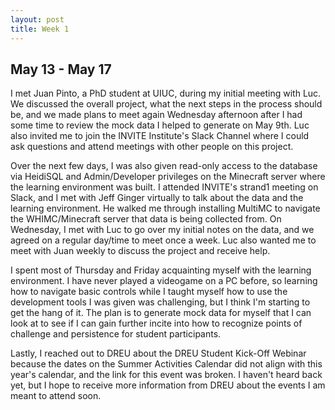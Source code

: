 ```yaml
---
layout: post
title: Week 1
---
```


## May 13 - May 17

I met Juan Pinto, a PhD student at UIUC, during my initial meeting with Luc. We discussed the overall project, what the next steps in the process should be, and we made plans to meet again Wednesday afternoon after I had some time to review the mock data I helped to generate on May 9th. Luc also invited me to join the INVITE Institute's Slack Channel where I could ask questions and attend meetings with other people on this project.

Over the next few days, I was also given read-only access to the database via HeidiSQL and Admin/Developer privileges on the Minecraft server where the learning environment was built. I attended INVITE's strand1 meeting on Slack, and I met with Jeff Ginger virtually to talk about the data and the learning environment. He walked me through installing MultiMC to navigate the WHIMC/Minecraft server that data is being collected from. On Wednesday, I met with Luc to go over my initial notes on the data, and we agreed on a regular day/time to meet once a week. Luc also wanted me to meet with Juan weekly to discuss the project and receive help.

I spent most of Thursday and Friday acquainting myself with the learning environment. I have never played a videogame on a PC before, so learning how to navigate basic controls while I taught myself how to use the development tools I was given was challenging, but I think I'm starting to get the hang of it. The plan is to generate mock data for myself that I can look at to see if I can gain further incite into how to recognize points of challenge and persistence for student participants.

Lastly, I reached out to DREU about the DREU Student Kick-Off Webinar because the dates on the Summer Activities Calendar did not align with this year's calendar, and the link for this event was broken. I haven't heard back yet, but I hope to receive more information from DREU about the events I am meant to attend soon.
